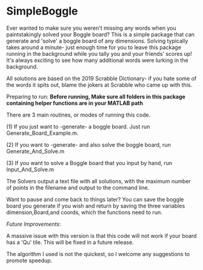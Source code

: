 # SimpleBoggle
Ever wanted to make sure you weren't missing any words when you paintstakingly solved your Boggle board? This is a simple package that can generate and 'solve' a boggle board of any dimensions. Solving typically takes around a minute- just enough time for you to leave this package running in the background while you tally you and your friends' scores up! It's always exciting to see how many additional words were lurking in the background.

All solutions are based on the 2019 Scrabble Dictionary- if you hate some of the words it spits out, blame the jokers at Scrabble who came up with this. 

Preparing to run:
**Before running, Make sure all folders in this package containing helper functions are in your MATLAB path**

There are 3 main routines, or modes of running this code. 

(1) If you just want to -generate- a boggle board. Just run Generate_Board_Example.m. 

(2) If you want to -generate- and also solve the boggle board, run Generate_And_Solve.m

(3) If you want to solve a Boggle board that you input by hand, run Input_And_Solve.m

The Solvers output a text file with all solutions, with the maximum number of points in the filename and output to the command line. 

Want to pause and come back to things later?
You can save the boggle board you generate if you wish and return by saving the three variables dimension,Board,and coords, which the functions need to run.

*Future Improvements*:

A massive issue with this version is that this code will not work if your board has a 'Qu' tile. 
This will be fixed in a future release.

The algorithm I used is not the quickest, so I welcome any suggestions to promote speedup.
